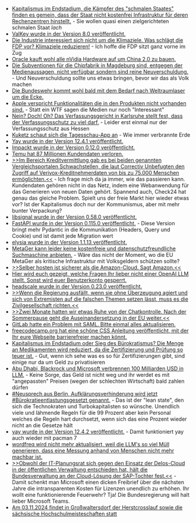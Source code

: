 * [Kapitalismus im Endstadium, die Kämpfer des "schmalen Staates" finden es gemein, dass der Staat nicht kostenfrei Infrastruktur für deren Rechenzentren hinstellt.](https://www.borncity.com/blog/2024/09/16/rechenzentrumskostenausgleich-google-amazon-microsoft-und-meta-kaempfen-gegen-vorschlag-von-ohio/) - Sie wollen quasi einen zielgerichteten schmalen Staat *lach*
* [ValKey wurde in der Version 8.0 veröffentlicht.](https://www.phoronix.com/news/Valkey-8.0-Released)
* [Die Industrie interessiert sich nicht um die Klimaziele. Was schlägt die FDP vor? Klimaziele reduzieren!](https://blog.fefe.de/?ts=98174220) - Ich hoffe die FDP sitzt ganz vorne im Zug
* [Oracle kauft wohl alle nVidia Hardware auf um China 2.0 zu bauen.](https://blog.fefe.de/?ts=9817e7bb)
* [Die Subventionen für die Chipfabrik in Magdeburg sind, entgegen der Medienaussagen, nicht verfügbar sondern sind reine Neuverschuldung.](https://blog.fefe.de/?ts=9817e6b1) - Und Neuverschuldung sollte uns etwas bringen, bevor wir das als Volk machen
* [Die Bundeswehr kommt wohl bald mit dem Bedarf nach Weltraumlaser um die Ecke.](https://blog.fefe.de/?ts=9816b1a0)
* [Apple verspricht Funktionalitäten die in den Produkten nicht vorhanden sind.](https://blog.fefe.de/?ts=9816d566) - Statt ein WTF sagen die Medien nur noch "Interessant"
* [Nein? Doch! Oh? Das Verfassungsgericht in Karlsruhe stellt fest, dass der Verfassungsschutz zu viel darf.](https://netzpolitik.org/2024/bundesverfassungsgericht-der-hessische-verfassungsschutz-darf-zu-viel/) - Leider erst einmal nur der Verfassungsschutz aus Hessen
* [Kuketz schaut sich die Tagesschau-App an](https://www.kuketz-blog.de/tagesschau-app-was-google-ueber-deine-lesegewohnheiten-erfahren-kann/) - Wie immer verbrannte Erde
* [Yay wurde in der Version 12.4.1 veröffentlicht.](https://github.com/Jguer/yay/releases/tag/v12.4.1)
* [Impackt wurde in der Version 0.12.0 veröffentlicht.](https://github.com/fortra/impacket/releases/tag/impacket_0_12_0)
* [Temu hat 87 Millionen Kundendaten verloren.](https://www.bleepingcomputer.com/news/security/temu-denies-breach-after-hacker-claims-theft-of-87-million-data-records/)
* [>>Im Bereich Kreditvermittlung gab es bei beiden genannten Vergleichsportalen Schwachstellen, die laut Correctiv Unbefugten den Zugriff auf Verivox-Kreditnehmerdaten von bis zu 75.000 Menschen ermöglichten.<<](https://www.borncity.com/blog/2024/09/17/chaos-computer-club-findet-darlehensvertrge-von-check24-und-verivox-im-netz/) - Ich frage mich da ja immer, wie das passieren kann. Kundendaten gehören nicht in das Netz, indem eine Webanwendung für das Generieren von neuen Daten gehört. Spannend auch, Check24 hat genau das gleiche Problem. Spielt uns der freie Markt hier wieder etwas vor? Ist der Kapitalismus doch nur der Kommunismus, aber mit mehr bunter Verpackung?
* [libsignal wurde in der Version 0.58.0 veröffentlicht.](https://github.com/signalapp/libsignal/releases/tag/v0.58.0)
* [FastAPI wurde in der Version 0.115.0 veröffentlicht.](https://github.com/fastapi/fastapi/releases/tag/0.115.0) - Diese Version bringt mehr Pydantic in die Kommunikation (Headers, Query und Cookie) und ist damit jede Migration wert
* [elysia wurde in der Version 1.1.13 veröffentlicht.](https://github.com/elysiajs/elysia/releases/tag/1.1.13)
* [MetaGer kann leider keine kostenfreie und datenschutzfreundliche Suchmaschine anbieten.](https://suma-ev.de/eine-aera-geht-zu-ende/) - Wäre das nicht der Moment, wo die EU MetaGer als kritische Infrastruktur mit Volksgeldern schützen sollte?
* [>>Selber hosten ist sicherer als die Amazon-Cloud. Sagt Amazon.<<](https://blog.fefe.de/?ts=981583fb)
* [Hier wird euch gezeigt, welche Fragen Ihr lieber nicht einer OpenAI LLM stellt. Sonst wird euer Benutzerkonto gesperrt.](https://blog.fefe.de/?ts=981462b3)
* [headscale wurde in der Version 0.23.0 veröffentlicht.](https://github.com/juanfont/headscale/releases/tag/v0.23.0)
* [>>Wenn die Regierung ausfällt, wenn sie ohne Überzeugung agiert und sich von Extremisten auf die falschen Themen setzen lässt, muss es die Zivilgesellschaft richten.<<](https://netzpolitik.org/2024/ampel-koalition-keine-ueberzeugung-nirgends/)
* [>>Zwei Monate hatten wir etwas Ruhe von der Chatkontrolle. Nach der Sommerpause geht die Auseinandersetzung in der EU weiter.<<](https://netzpolitik.org/2024/interne-dokumente-sperrminoritaet-gegen-chatkontrolle-wackelt/)
* [GitLab hatte ein Problem mit SAML. Bitte einmal alles aktualisieren.](https://www.bleepingcomputer.com/news/security/gitlab-releases-fix-for-critical-saml-authentication-bypass-flaw/)
* [freecodecamp.org hat eine schöne CSS Anleitung veröffentlicht, mit der Ihr eure Webseite barrierefreier machen könnt.](https://www.freecodecamp.org/news/how-to-use-css-to-improve-web-accessibility/)
* [Kapitalismus im Endstadium oder Sieg des Bürokratismus? Die Menge an Medikamenten wird reduziert, da die Zertifizierung und Prüfung so teuer ist.](https://blog.fefe.de/?ts=98125f9f) - Gut, wenn ich sehe was es so für Zertifizierungen gibt, sind einige nur da um Geld zu privatisieren
* [Abu Dhabi, Blackrock und Microsoft verbrennen 100 Milliarden USD in LLM.](https://blog.fefe.de/?ts=9812599d) - Keine Sorge, das Geld ist nicht weg und ihr werdet es mit "angepassten" Preisen (wegen der schlechten Wirtschaft) bald zahlen dürfen
* [#Neusprech aus Berlin, Aufklärungsverhinderung wird jetzt #Bürokratieentlastungsgesetzt genannt.](https://blog.fefe.de/?ts=98152e94) - Das ist der "lean state", den sich die Technokraten und Turbokapitalisten so wünsche. Unendlich viele und lähmende Regeln für die 99 Prozent aber kein Personal welches die Regeln hart durchsetzt, wenn sich das eine Prozent wieder nicht an die Gesetze hält
* [yay wurde in der Version 12.4.2 veröffentlicht.](https://github.com/Jguer/yay/releases/tag/v12.4.2) - Damit funktioniert yay auch wieder mit pacman 7
* [wordfreq wird nicht mehr aktualisiert, weil die LLM's so viel Müll generieren, dass eine Messung anhand von Menschen nicht mehr machbar ist.](https://github.com/rspeer/wordfreq/blob/master/SUNSET.md)
* [>>Obwohl der IT-Planungsrat sich gegen den Einsatz der Delos-Cloud in der öffentlichen Verwaltung entschieden hat, hält die Bundesverwaltung an der Cloud-Lösung der SAP-Tochter fest.<<](https://netzpolitik.org/2024/verwaltungscloud-bund-vergroessert-seine-abhaengigkeit-zu-microsoft/) - Damit schenkt man Microsoft einen dicken Freibrief über die nächsten Jahre die intransparenten Kosten für Lizenzen unendlich zu erhöhen. Ihr wollt eine funktionierende Feuerwehr? Tja! Die Bundesregierung will halt lieber Microsoft Teams.
* [Am 03.11.2024 findet in Großwaltersdorf der Herstcrosslauf sowie die sächsische Hochschulmeisteschaften statt](https://www.tubaf.plus/post/herbstcrosslauf-s%C3%A4chsische-hochschul-meisterschaften-am-03-11-2024-in-gro%C3%9Fwaltersdorf)
